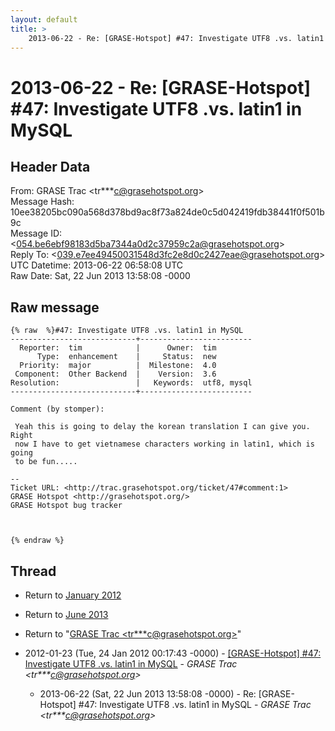 ```yaml
---
layout: default
title: >
    2013-06-22 - Re: [GRASE-Hotspot] #47: Investigate UTF8 .vs. latin1 in MySQL
---
```


# 2013-06-22 - Re: [GRASE-Hotspot] #47: Investigate UTF8 .vs. latin1 in MySQL

## Header Data

From: GRASE Trac \<tr***c@grasehotspot.org\><br>
Message Hash: 10ee38205bc090a568d378bd9ac8f73a824de0c5d042419fdb38441f0f501b9c<br>
Message ID: \<054.be6ebf98183d5ba7344a0d2c37959c2a@grasehotspot.org\><br>
Reply To: \<039.e7ee49450031548d3fc2e8d0c2427eae@grasehotspot.org\><br>
UTC Datetime: 2013-06-22 06:58:08 UTC<br>
Raw Date: Sat, 22 Jun 2013 13:58:08 -0000<br>

## Raw message

```
{% raw  %}#47: Investigate UTF8 .vs. latin1 in MySQL
----------------------------+-------------------------
  Reporter:  tim            |      Owner:  tim
      Type:  enhancement    |     Status:  new
  Priority:  major          |  Milestone:  4.0
 Component:  Other Backend  |    Version:  3.6
Resolution:                 |   Keywords:  utf8, mysql
----------------------------+-------------------------

Comment (by stomper):

 Yeah this is going to delay the korean translation I can give you. Right
 now I have to get vietnamese characters working in latin1, which is going
 to be fun.....

--
Ticket URL: <http://trac.grasehotspot.org/ticket/47#comment:1>
GRASE Hotspot <http://grasehotspot.org/>
GRASE Hotspot bug tracker



{% endraw %}
```

## Thread

+ Return to [January 2012](/archive/2012/01)
+ Return to [June 2013](/archive/2013/06)

+ Return to "[GRASE Trac <tr***c<span>@</span>grasehotspot.org>](/authors/tr___c_at_grasehotspot_org)"

+ 2012-01-23 (Tue, 24 Jan 2012 00:17:43 -0000) - [[GRASE-Hotspot]  #47: Investigate UTF8 .vs. latin1 in MySQL](/archive/2012/01/3f03af2ea5dd1c03750438cca89316a05403525d123c0facf7ac176b50c6b216) - _GRASE Trac \<tr***c@grasehotspot.org\>_
  + 2013-06-22 (Sat, 22 Jun 2013 13:58:08 -0000) - Re: [GRASE-Hotspot] #47: Investigate UTF8 .vs. latin1 in MySQL - _GRASE Trac \<tr***c@grasehotspot.org\>_

